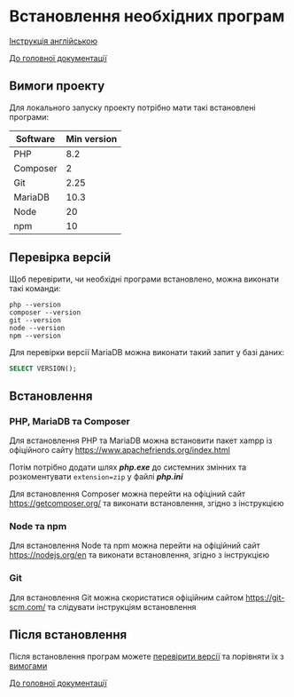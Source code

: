 # Встановлення необхідних програм

[Інструкція англійською](requirements_installation.md)

[До головної документації ](README_UKR.md)

## Вимоги проекту

Для локального запуску проекту потрібно мати такі встановлені програми:

| Software      | Min version |
| ---           | ---         |
| PHP           | 8.2         |
| Composer      | 2           |
| Git           | 2.25        |
| MariaDB       | 10.3        |
| Node          | 20          |
| npm           | 10          |

## Перевірка версій

Щоб перевірити, чи необхідні програми встановлено, можна виконати такі команди:

``` console
php --version
composer --version
git --version
node --version
npm --version
```

Для перевірки версії MariaDB можна виконати такий запит у базі даних:

``` sql
SELECT VERSION();
```

## Встановлення
### PHP, MariaDB та Composer

Для встановлення PHP та MariaDB можна встановити пакет xampp із офіційного сайту <https://www.apachefriends.org/index.html>

Потім потрібно додати шлях ***php.exe*** до системних змінних та розкоментувати `extension=zip` у файлі ***php.ini***

Для встановлення Composer можна перейти на офіціний сайт <https://getcomposer.org/> та виконати встановлення, згідно з інструкцією

### Node та npm

Для встановлення Node та npm можна перейти на офіційний сайт <https://nodejs.org/en> та виконати встановлення, згідно з інструкцією

### Git

Для встановлення Git можна скористатися офіційним сайтом <https://git-scm.com/> та слідувати інструкціям встановлення

## Після встановлення

Після встановлення програм можете [перевірити версії](requirements_installation_ukr.md#перевірка-версій) та порівняти їх з [вимогами](requirements_installation_ukr.md#вимоги-проекту)

[До головної документації ](README_UKR.md)